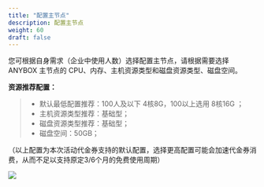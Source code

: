 ```yaml
---
title: "配置主节点"
description: 配置主节点
weight: 60
draft: false
---
```


您可根据自身需求（企业中使用人数）选择配置主节点，请根据需要选择 ANYBOX 主节点的 CPU、内存、主机资源类型和磁盘资源类型、磁盘空间。  

**资源推荐配置：**

> - 默认最低配置推荐：100人及以下 4核8G，100以上选用 8核16G ；
> - 主机资源类型推荐：基础型；
> - 磁盘资源类型推荐：基础型；
> - 磁盘空间：50GB；

（以上配置为本次活动代金券支持的默认配置，选择更高配置可能会加速代金券消费，从而不足以支持原定3/6个月的免费使用周期）  

![](https://anybox-docs.pek3b.qingstor.com/installation/images/images14.jpg)




